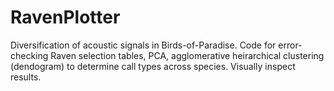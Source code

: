 # RavenPlotter
Diversification of acoustic signals in Birds-of-Paradise. Code for error-checking Raven selection tables, PCA, agglomerative heirarchical clustering (dendogram) to determine call types across species.
Visually inspect results.
